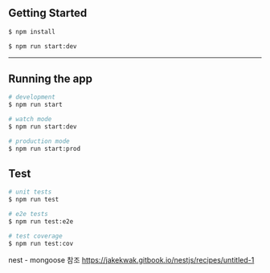 ## Getting Started

```bash
$ npm install

$ npm run start:dev
```


-------------------------


## Running the app

```bash
# development
$ npm run start

# watch mode
$ npm run start:dev

# production mode
$ npm run start:prod
```

## Test

```bash
# unit tests
$ npm run test

# e2e tests
$ npm run test:e2e

# test coverage
$ npm run test:cov
```

nest - mongoose
참조 https://jakekwak.gitbook.io/nestjs/recipes/untitled-1